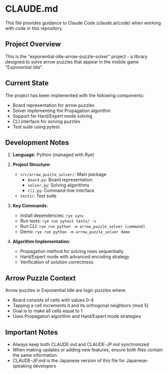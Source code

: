 # CLAUDE.md

This file provides guidance to Claude Code (claude.ai/code) when working with code in this repository.

## Project Overview

This is the "exponential-idle-arrow-puzzle-solver" project - a library designed to solve arrow puzzles that appear in the mobile game "Exponential Idle".

## Current State

The project has been implemented with the following components:
- Board representation for arrow puzzles
- Solver implementing the Propagation algorithm
- Support for Hard/Expert mode solving
- CLI interface for solving puzzles
- Test suite using pytest

## Development Notes

1. **Language**: Python (managed with Rye)

2. **Project Structure**:
   - `src/arrow_puzzle_solver/`: Main package
     - `board.py`: Board representation
     - `solver.py`: Solving algorithms
     - `cli.py`: Command-line interface
   - `tests/`: Test suite

3. **Key Commands**:
   - Install dependencies: `rye sync`
   - Run tests: `rye run pytest tests/ -v`
   - Run CLI: `rye run python -m arrow_puzzle_solver [command]`
   - Demo: `rye run python -m arrow_puzzle_solver demo`

4. **Algorithm Implementation**:
   - Propagation method for solving rows sequentially
   - Hard/Expert mode with advanced encoding strategy
   - Verification of solution correctness

## Arrow Puzzle Context

Arrow puzzles in Exponential Idle are logic puzzles where:
- Board consists of cells with values 0-4
- Tapping a cell increments it and its orthogonal neighbors (mod 5)
- Goal is to make all cells equal to 1
- Uses Propagation algorithm and Hard/Expert mode strategies

## Important Notes

- Always keep both CLAUDE.md and CLAUDE-JP.md synchronized
- When making updates or adding new features, ensure both files contain the same information
- CLAUDE-JP.md is the Japanese version of this file for Japanese-speaking developers